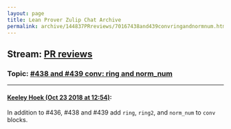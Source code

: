 ```yaml
---
layout: page
title: Lean Prover Zulip Chat Archive 
permalink: archive/144837PRreviews/70167438and439convringandnormnum.html
---
```


## Stream: [PR reviews](index.html)
### Topic: [#438 and #439 conv: ring and norm_num](70167438and439convringandnormnum.html)

---

#### [Keeley Hoek (Oct 23 2018 at 12:54)](https://leanprover.zulipchat.com/#narrow/stream/144837-PR%20reviews/topic/%23438%20and%20%23439%20conv%3A%20ring%20and%20norm_num/near/136329762):
In addition to #436, #438 and #439 add `ring`, `ring2`, and `norm_num` to `conv` blocks.

